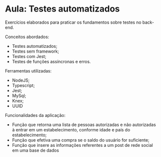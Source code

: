 # Aula: Testes automatizados

Exercícios elaborados para praticar os fundamentos sobre testes no back-end.

Conceitos abordados:

- Testes automatizados;
- Testes sem framework;
- Testes com Jest;
- Testes de funções assíncronas e erros.

Ferramentas utilizadas:

- NodeJS;
- Typescript;
- Jest;
- MySql;
- Knex;
- UUID

Funcionalidades da aplicação:

- Função que retorna uma lista de pessoas autorizadas e não autorizadas à entrar em um estabelecimento, conforme idade e país do estabelecimento;
- Função que efetiva uma compra se o saldo do usuário for suficiente;
- Função que insere as informações referentes a um post de rede social em uma base de dados